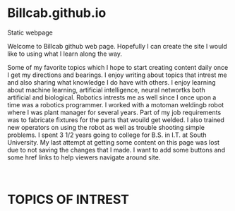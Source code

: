 # Billcab.github.io
Static webpage
<p>Welcome to Billcab github web page. Hopefully I can create the site I would like to using what I learn along the way.</p>
<p> Some of my favorite topics which I hope to start creating content daily once I get my directions and bearings. I enjoy writing about topics that intrest me and also sharing what knowledge I do have with others. I enjoy learning about machine learning, artificial intelligence, neural networtks both artificial and biological. Robotics intrests me as well since I once upon a time was a robotics programmer. I worked with a motoman weldingb robot where I was plant manager for several years. Part of my job requirements was to fabricate fixtures for the parts that wouild get welded. I also trained new operators on using the robot as well as trouble shooting simple problems. I spent 3 1/2 years going to college for B.S. in I.T. at South University. My last attempt at getting some content on this page was lost due to not saving the changes that I made. I want to add some buttons and some href links to help viewers navigate around site.</p>
<br> <h1> TOPICS OF INTREST</h1></br>
